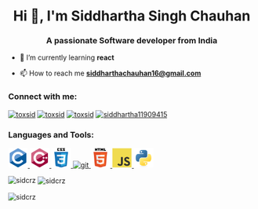 <h1 align="center">Hi 👋, I'm Siddhartha Singh Chauhan</h1>
<h3 align="center">A passionate Software developer from India</h3>



- 🌱 I’m currently learning **react**

- 📫 How to reach me **siddharthachauhan16@gmail.com**

<h3 align="left">Connect with me:</h3>
<p align="left">
<a href="https://www.codechef.com/users/toxsid" target="blank"><img align="center" src="https://cdn.jsdelivr.net/npm/simple-icons@3.1.0/icons/codechef.svg" alt="toxsid" height="30" width="40" /></a>
<a href="https://www.hackerrank.com/toxsid" target="blank"><img align="center" src="https://raw.githubusercontent.com/rahuldkjain/github-profile-readme-generator/master/src/images/icons/Social/hackerrank.svg" alt="toxsid" height="30" width="40" /></a>
<a href="https://www.leetcode.com/toxsid" target="blank"><img align="center" src="https://raw.githubusercontent.com/rahuldkjain/github-profile-readme-generator/master/src/images/icons/Social/leet-code.svg" alt="toxsid" height="30" width="40" /></a>
<a href="https://auth.geeksforgeeks.org/user/siddhartha11909415" target="blank"><img align="center" src="https://raw.githubusercontent.com/rahuldkjain/github-profile-readme-generator/master/src/images/icons/Social/geeks-for-geeks.svg" alt="siddhartha11909415" height="30" width="40" /></a>
</p>

<h3 align="left">Languages and Tools:</h3>
<p align="left"> <a href="https://www.cprogramming.com/" target="_blank" rel="noreferrer"> <img src="https://raw.githubusercontent.com/devicons/devicon/master/icons/c/c-original.svg" alt="c" width="40" height="40"/> </a> <a href="https://www.w3schools.com/cpp/" target="_blank" rel="noreferrer"> <img src="https://raw.githubusercontent.com/devicons/devicon/master/icons/cplusplus/cplusplus-original.svg" alt="cplusplus" width="40" height="40"/> </a> <a href="https://www.w3schools.com/css/" target="_blank" rel="noreferrer"> <img src="https://raw.githubusercontent.com/devicons/devicon/master/icons/css3/css3-original-wordmark.svg" alt="css3" width="40" height="40"/> </a> <a href="https://git-scm.com/" target="_blank" rel="noreferrer"> <img src="https://www.vectorlogo.zone/logos/git-scm/git-scm-icon.svg" alt="git" width="40" height="40"/> </a> <a href="https://www.w3.org/html/" target="_blank" rel="noreferrer"> <img src="https://raw.githubusercontent.com/devicons/devicon/master/icons/html5/html5-original-wordmark.svg" alt="html5" width="40" height="40"/> </a> <a href="https://developer.mozilla.org/en-US/docs/Web/JavaScript" target="_blank" rel="noreferrer"> <img src="https://raw.githubusercontent.com/devicons/devicon/master/icons/javascript/javascript-original.svg" alt="javascript" width="40" height="40"/> </a> <a href="https://www.python.org" target="_blank" rel="noreferrer"> <img src="https://raw.githubusercontent.com/devicons/devicon/master/icons/python/python-original.svg" alt="python" width="40" height="40"/> </a> </p>

<p><img align="left" src="https://github-readme-stats.vercel.app/api/top-langs?username=sidcrz&show_icons=true&locale=en&layout=compact" alt="sidcrz" /></p>

<p>&nbsp;<img align="center" src="https://github-readme-stats.vercel.app/api?username=sidcrz&show_icons=true&locale=en" alt="sidcrz" /></p>

<p><img align="center" src="https://github-readme-streak-stats.herokuapp.com/?user=sidcrz&" alt="sidcrz" /></p>

